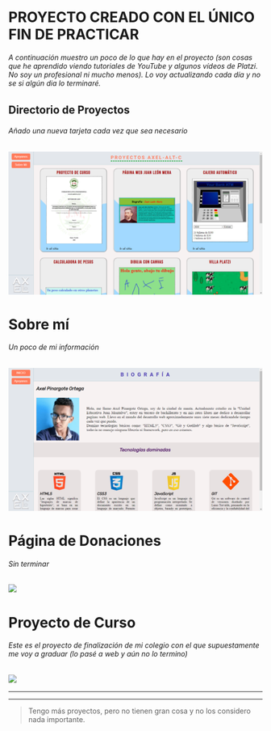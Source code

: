 # PROYECTO CREADO CON EL ÚNICO FIN DE PRACTICAR
###### A continuación muestro un poco de lo que hay en el proyecto (son cosas que he aprendido viendo tutoriales de YouTube y algunos vídeos de Platzi. No soy un profesional ni mucho menos). Lo voy actualizando cada día y no se si algún dia lo terminaré. 
## Directorio de Proyectos
###### Añado una nueva tarjeta cada vez que sea necesario

<!DOCTYPE html>
<html lang="es">
<head>

</head>
<body>
    <img src="uno.png" alt="JavaScript - logo">
</body>
</html>

# Sobre mí
###### Un poco de mi información

<!DOCTYPE html>
<html lang="es">
<head>

</head>
<body>
    <img src="dos.png" alt="JavaScript - logo">
</body>
</html>

# Página de Donaciones 
###### Sin terminar 
![](https://lh3.googleusercontent.com/6Ey7Dehj8KHhOrmNGxM454yPduFgxinPQdOSCdaL7wjM46VkiKkY_vbKeDntcEOrutbJPKaRQt-yRaStKSNPrIjZjcDI8AgroalN-MVRCgdSYZZMdZCtixy6G6kbmyxuiBQaJfuQ7DiPZTYKpszflduvITW093OVtQuN6xvpyeTOey-X-C9sUCQQbkAF7jvcQdPm5dwU0XorGzMhP6VVR1EPHx8RLgNUefOf8drB-MeDQYbrazbsPV084bLOyaq4G3Sv9MsGRYO7-vjek0olMFJGQXIqzUxcYrnObAWV8-b9Gga1xpoRM8804s9RYyMW6vyaK_iNczbedeK3IhwH2hxtUClDYXVu2sYrF8-zOkLqLMtXXGOtxdmGH5yFK9uJLw3bOrEzHWy8QNL5a2XLJ1bRhAawKe7REc2xkKmnXjILVurZ4mA341y-5hVwS7LhbI94wdhRmp0gR_aMc118lKA11e3DGDUqyGsBDEc491iMHA5L_lRaeSMzu7Cc0TlWqitZxcJOnXikqB7oEElrGDcwNgRTKpcomVcUz6BxK_KLtK2ZbfhYdxJB0IbHiZ24weFKZCROLJ65ZGgDjIXGM8I5f6InA_hUubKQwlE7F9dzI_ue0r0BtpcsmeKea0m_soIvLxsWMENF6tnmMyEGd5IKpkPup8rhBQkYnFGKaQ6VLKDEMCmR6VneZ2rS=w1113-h625-no?authuser=0)
# Proyecto de Curso
###### Este es el proyecto de finalización de mi colegio con el que supuestamente me voy a graduar (lo pasé a web y aún no lo termino)
![](https://lh3.googleusercontent.com/43XR_heS7bJTHJ8ypMa3tBHlX-hQrSt4TV3s5gI-8TvjnBCHJIpFlxRLSPg5L5eA8mnUj-t_Z6raMbvUjCv3-18BtTZMGjfxkXPQwXW3BXfQz1nLJhQJrThJhhUnnoBLuZgnQ8WavEh-KCskfBea5kdLWP1ehuIhMUGMJoeuOVA7n9hvWYKj9DQVE9XwqZZZH7a41VWELZXlDU1kpwoqdypZgOnLT4F1ue_R9NhoqrkGVKwU50ojIyAB3mJQlu842mL_1uXKEz6EjclKgkLSPvBndoVelwRbaL2hBaX0YPmp5Ktx2dGwLOxI5AtpQFLpehOV6RaHDDbx4YqMXDRaIjP5nNZVEp_haEClmVlhYeL7o6xlo2rk2W5i96cFytak-GPPRgnsYw4Ih2sjPkZB-hVlHL_29vipxBRf3R3MEgjgwVWrzjZuCsgM8xwxhDIlT5uEzEUmqJw4S182sBbM_9IFXQIZIiK3AUKu7CZvRe-OmnwPKzE-mckSfxb3042T2I4CQ3OztB8pyZplnDOvi6jtqWheUkL2Du3CYqyS39VaJQ6xYuGsROsFQV8TlNyGKcF0i5BZ5VLH2PPAd9mAgLOXixqpP0_dw5zNCKf7U8fIHmfre4lSgIYPttQfxWqpCXoi67YtyR9plqOTFh1awsHgHVKW_xe0o1vegAUXAKtZBIK7Zl2ZvAsL9PI4=w1113-h625-no?authuser=0)

------------


------------

> Tengo más proyectos, pero no tienen gran cosa y no los considero nada importante.

